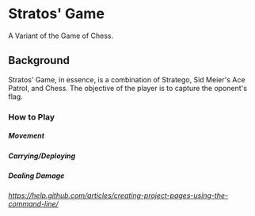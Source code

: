 # Stratos' Game
A Variant of the Game of Chess.

## Background
Stratos' Game, in essence, is a combination of Stratego, Sid Meier's Ace Patrol, and Chess. The objective of the player is to capture the oponent's flag. 

### How to Play

##### Movement

##### Carrying/Deploying

##### Dealing Damage

###### https://help.github.com/articles/creating-project-pages-using-the-command-line/